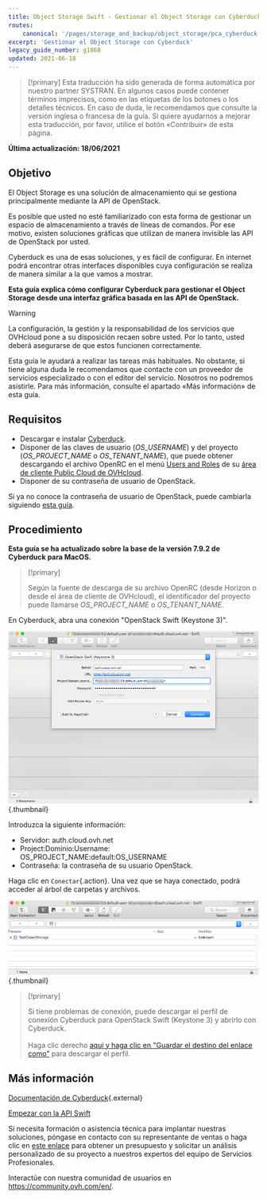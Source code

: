 ```yaml
---
title: Object Storage Swift - Gestionar el Object Storage con Cyberduck
routes:
    canonical: '/pages/storage_and_backup/object_storage/pca_cyberduck'
excerpt: 'Gestionar el Object Storage con Cyberduck'
legacy_guide_number: g1868
updated: 2021-06-18
---
```


> [!primary]
> Esta traducción ha sido generada de forma automática por nuestro partner SYSTRAN. En algunos casos puede contener términos imprecisos, como en las etiquetas de los botones o los detalles técnicos. En caso de duda, le recomendamos que consulte la versión inglesa o francesa de la guía. Si quiere ayudarnos a mejorar esta traducción, por favor, utilice el botón «Contribuir» de esta página.
>

**Última actualización: 18/06/2021**

## Objetivo

El Object Storage es una solución de almacenamiento qui se gestiona principalmente mediante la API de OpenStack.

Es posible que usted no esté familiarizado con esta forma de gestionar un espacio de almacenamiento a través de líneas de comandos. Por ese motivo, existen soluciones gráficas que utilizan de manera invisible las API de OpenStack por usted.

Cyberduck es una de esas soluciones, y es fácil de configurar. En internet podrá encontrar otras interfaces disponibles cuya configuración se realiza de manera similar a la que vamos a mostrar.

**Esta guía explica cómo configurar Cyberduck para gestionar el Object Storage desde una interfaz gráfica basada en las API de OpenStack.**

> [!warning]
>
> La configuración, la gestión y la responsabilidad de los servicios que OVHcloud pone a su disposición recaen sobre usted. Por lo tanto, usted deberá asegurarse de que estos funcionen correctamente.
>
> Esta guía le ayudará a realizar las tareas más habituales. No obstante, si tiene alguna duda le recomendamos que contacte con un proveedor de servicios especializado o con el editor del servicio. Nosotros no podremos asistirle. Para más información, consulte el apartado «Más información» de esta guía.
>

## Requisitos

- Descargar e instalar [Cyberduck](https://cyberduck.io/).
- Disponer de las claves de usuario (*OS_USERNAME*) y del proyecto (*OS_PROJECT_NAME* o *OS_TENANT_NAME*), que puede obtener descargando el archivo OpenRC en el menú [Users and Roles](/pages/public_cloud/compute/loading_openstack_environment_variables#paso-1-obtener-las-variables) de su [área de cliente Public Cloud de OVHcloud](https://www.ovh.com/auth/?action=gotomanager&from=https://www.ovh.es/&ovhSubsidiary=es).
- Disponer de su contraseña de usuario de OpenStack.

Si ya no conoce la contraseña de usuario de OpenStack, puede cambiarla siguiendo [esta guía](/pages/public_cloud/compute/change_openstack_user_password_in_horizon).

## Procedimiento

**Esta guía se ha actualizado sobre la base de la versión 7.9.2 de Cyberduck para MacOS.**

> [!primary]
>
> Según la fuente de descarga de su archivo OpenRC (desde Horizon o desde el área de cliente de OVHcloud), el identificador del proyecto puede llamarse *OS_PROJECT_NAME* o *OS_TENANT_NAME*.
>

En Cyberduck, abra una conexión "OpenStack Swift (Keystone 3)".

![pca-cyberduck](images/login.png){.thumbnail}

Introduzca la siguiente información:

- Servidor: auth.cloud.ovh.net
- Project:Dominio:Username: OS_PROJECT_NAME:default:OS_USERNAME
- Contraseña: la contraseña de su usuario OpenStack.

Haga clic en `Conectar`{.action}. Una vez que se haya conectado, podrá acceder al árbol de carpetas y archivos.

![pca-cyberduck](images/successful-login.png){.thumbnail}

> [!primary]
>
> Si tiene problemas de conexión, puede descargar el perfil de conexión Cyberduck para OpenStack Swift (Keystone 3) y abrirlo con Cyberduck.
> <br><br>Haga clic derecho <a href="https://trac.cyberduck.io/browser/shelves/02.2020/profiles/default/Openstack%20Swift%20(Keystone%203).cyberduckprofile?rev=48724&order=name" download>aquí y haga clic en "Guardar el destino del enlace como"</a> para descargar el perfil.
>

## Más información

[Documentación de Cyberduck](https://trac.cyberduck.io/wiki/help/en){.external}

[Empezar con la API Swift](/pages/storage_and_backup/object_storage/pcs_getting_started_with_the_swift_api)

Si necesita formación o asistencia técnica para implantar nuestras soluciones, póngase en contacto con su representante de ventas o haga clic en [este enlace](https://www.ovhcloud.com/es-es/professional-services/) para obtener un presupuesto y solicitar un análisis personalizado de su proyecto a nuestros expertos del equipo de Servicios Profesionales.

Interactúe con nuestra comunidad de usuarios en <https://community.ovh.com/en/>.
